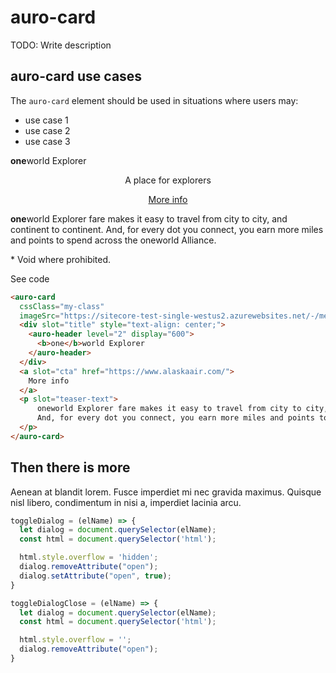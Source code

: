# auro-card

TODO: Write description

## auro-card use cases

The `auro-card` element should be used in situations where users may:

* use case 1
* use case 2
* use case 3

<div>
    <auro-card
      cssClass="my-class"
      imageSrc="https://sitecore-test-single-westus2.azurewebsites.net/-/media/Images/pages/examples/blue.png"
      imageAlt="This is an image of a logo">
      <auro-header slot="title" style="text-align: center;" level="2" display="600">
        <b>one</b>world Explorer
      </auro-header>
      <p slot="sub-title" style="text-align: center;">A place for explorers</p>
      <div slot="cta" style="text-align: center;">
          <a href="https://www.alaskaair.com/">
            More info
          </a>
      </div>
      <p slot="description">
        <b>one</b>world Explorer fare makes it easy to travel from city to city, and continent to continent.
        And, for every dot you connect, you earn more miles and points to spend across the oneworld Alliance.
      </p>
      <p slot="disclaimer">
        * Void where prohibited.
      </p>
    </auro-card>
</div>
  
<auro-accordion lowProfile justifyRight>
  <span slot="trigger">See code</span>

  ```html
  <auro-card
    cssClass="my-class"
    imageSrc="https://sitecore-test-single-westus2.azurewebsites.net/-/media/Images/pages/examples/blue.png">
    <div slot="title" style="text-align: center;">
      <auro-header level="2" display="600">
        <b>one</b>world Explorer
      </auro-header>
    </div>
    <a slot="cta" href="https://www.alaskaair.com/">
      More info
    </a>
    <p slot="teaser-text">
        oneworld Explorer fare makes it easy to travel from city to city, and continent to continent.
        And, for every dot you connect, you earn more miles and points to spend across the oneworld Alliance.
    </p>
  </auro-card>
  ```

</auro-accordion>

## Then there is more

Aenean at blandit lorem. Fusce imperdiet mi nec gravida maximus. Quisque nisl libero, condimentum in nisi a, imperdiet lacinia arcu.

```javascript
toggleDialog = (elName) => {
  let dialog = document.querySelector(elName);
  const html = document.querySelector('html');

  html.style.overflow = 'hidden';
  dialog.removeAttribute("open");
  dialog.setAttribute("open", true);
}

toggleDialogClose = (elName) => {
  let dialog = document.querySelector(elName);
  const html = document.querySelector('html');

  html.style.overflow = '';
  dialog.removeAttribute("open");
}
```
